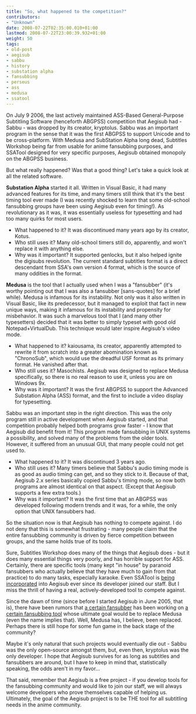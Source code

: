 ```yaml
---
title: "So, what happened to the competition?"
contributors:
- "Unknown"
date: 2008-07-22T02:35:00.010+01:00
lastmod: 2008-07-22T23:00:39.932+01:00
weight: 50
tags:
- old-post
- aegisub
- sabbu
- history
- substation alpha
- fansubbing
- perseus
- ass
- medusa
- ssatool
---
```

On July 9 2006, the last actively maintained ASS-Based General-Purpose Subtitling Software (henceforth ABGPSS) competition that Aegisub had - Sabbu - was dropped by its creator, kryptolus. Sabbu was an important program in the sense that it was the first ABGPSS to support Unicode and to be cross-platform. With Medusa and SubStation Alpha long dead, Subtitles Workshop being far from usable for anime fansubbing purposes, and SSATool designed for very specific purposes, Aegisub obtained monopoly on the ABGPSS business.

But what really happened? Was that a good thing? Let's take a quick look at all the related software.

**Substation Alpha** started it all. Written in Visual Basic, it had many advanced features for its time, and many timers still think that it's the best timing tool ever made (I was recently shocked to learn that some old-school fansubbing groups have been using Aegisub even for timing!). As revolutionary as it was, it was essentially useless for typesetting and had too many quirks for most users.
* What happened to it? It was discontinued many years ago by its creator, Kotus.
* Who still uses it? Many old-school timers still do, apparently, and won't replace it with anything else.
* Why was it important? It supported genlocks, but it also helped ignite the digisubs revolution. The current standard subtitles format is a direct descendant from SSA's own version 4 format, which is the source of many oddities in the format.


**Medusa** is the tool that I actually used when I was a "fansubber" (it's worthy pointing out that I was also a fansubber [sans-quotes] for a brief while). Medusa is infamous for its instability. Not only was it also written in Visual Basic, like its predecessor, but it managed to exploit that fact in new unique ways, making it infamous for its instability and propensity for misbehavior. It was such a marvelous tool that I (and many other typesetters) decided that it was better to simply typeset with good old Notepad+VirtualDub. This technique would later inspire Aegisub's video mode.
* What happened to it? kaiousama, its creator, apparently attempted to rewrite it from scratch into a greater abomination known as "ChronoSub", which would use the dreadful USF format as its primary format. He vanished after that.
* Who still uses it? Masochists. Aegisub was designed to replace Medusa specifically, so there is no real reason to use it, unless you are on Windows 9x.
* Why was it important? It was the first ABGPSS to support the Advanced Substation Alpha (ASS) format, and the first to include a video display for typesetting.


Sabbu was an important step in the right direction. This was the only program still in active development when Aegisub started, and that competition probably helped both programs grow faster - I know that Aegisub did benefit from it! This program made fansubbing in UNIX systems a possibility, and solved many of the problems from the older tools. However, it suffered from an unusual GUI, that many people could not get used to.
* What happened to it? It was discontinued 3 years ago.
* Who still uses it? Many timers believe that Sabbu's audio timing mode is as good as audio timing can get, and so they stick to it. Because of that, Aegisub 2.x series basically copied Sabbu's timing mode, so now both programs are almost identical on that aspect. (Except that Aegisub supports a few extra tools.)
* Why was it important? It was the first time that an ABGPSS was developed following modern trends and it was, for a while, the only option that UNIX fansubbers had.


So the situation now is that Aegisub has nothing to compete against. I do not deny that this is somewhat frustrating - many people claim that the entire fansubbing community is driven by fierce competition between groups, and the same holds true of its tools.

Sure, Subtitles Workshop does many of the things that Aegisub does - but it does many essential things very poorly, and has horrible support for ASS. Certainly, there are specific tools (many kept "in house" by paranoid fansubbers who actually believe that they have much to gain from that practice) to do many tasks, especially karaoke. Even SSATool is [being incorporated](http://aegisub.cellosoft.com/docs/Kanji_Timer) into Aegisub ever since its developer joined our staff. But I miss the thrill of having a real, actively-developed tool to compete against.

Since the dawn of time (since before I started Aegisub in June 2005, that is), there have been rumors that [a certain fansubber](http://www.draders.com/) has been working on [a certain fansubbing tool](http://perseus.draders.com/) whose ultimate goal would be to replace Medusa (even the name implies that). Well, Medusa has, I believe, been replaced. Perhaps there is still hope for some fun game in the back stage of the community?

Maybe it's only natural that such projects would eventually die out - Sabbu was the only open-source amongst them, but, even then, kryptolus was the only developer. I hope that Aegisub survives for as long as subtitles and fansubbers are around, but I have to keep in mind that, statistically speaking, the odds aren't in my favor...

That said, remember that Aegisub is a free project - if you develop tools for the fansubbing community and would like to join our staff, we will always welcome developers who prove themselves capable of helping us. Ultimately, the goal of the Aegisub project is to be THE tool for all subtitling needs in the anime community.

